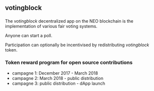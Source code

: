 ## votingblock

### 
The _votingblock_ decentralized app on the NEO blockchain is the implementation of various fair voting systems. 

Anyone can start a poll. 

Participation can optionally be incentivised by redistributing _votingblock_ token.

### Token reward program for open source contributions

  * campagne 1: December 2017 - March 2018
  * campagne 2: March 2018 - public distribution
  * campagne 3: public distribution - dApp launch
  
